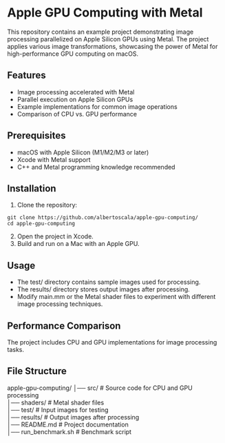 # Apple GPU Computing with Metal

This repository contains an example project demonstrating image processing parallelized on Apple Silicon GPUs using Metal. The project applies various image transformations, showcasing the power of Metal for high-performance GPU computing on macOS.

## Features
- Image processing accelerated with Metal
- Parallel execution on Apple Silicon GPUs
- Example implementations for common image operations
- Comparison of CPU vs. GPU performance

## Prerequisites
- macOS with Apple Silicon (M1/M2/M3 or later)
- Xcode with Metal support
- C++ and Metal programming knowledge recommended

## Installation
1. Clone the repository:

```
git clone https://github.com/albertoscala/apple-gpu-computing/
cd apple-gpu-computing
```

2. Open the project in Xcode.
3. Build and run on a Mac with an Apple GPU.

## Usage
- The test/ directory contains sample images used for processing.
- The results/ directory stores output images after processing.
- Modify main.mm or the Metal shader files to experiment with different image processing techniques.

## Performance Comparison

The project includes CPU and GPU implementations for image processing tasks.

## File Structure

apple-gpu-computing/
│── src/                  # Source code for CPU and GPU processing  
│── shaders/              # Metal shader files  
│── test/                 # Input images for testing  
│── results/              # Output images after processing  
│── README.md             # Project documentation  
│── run_benchmark.sh      # Benchmark script  
